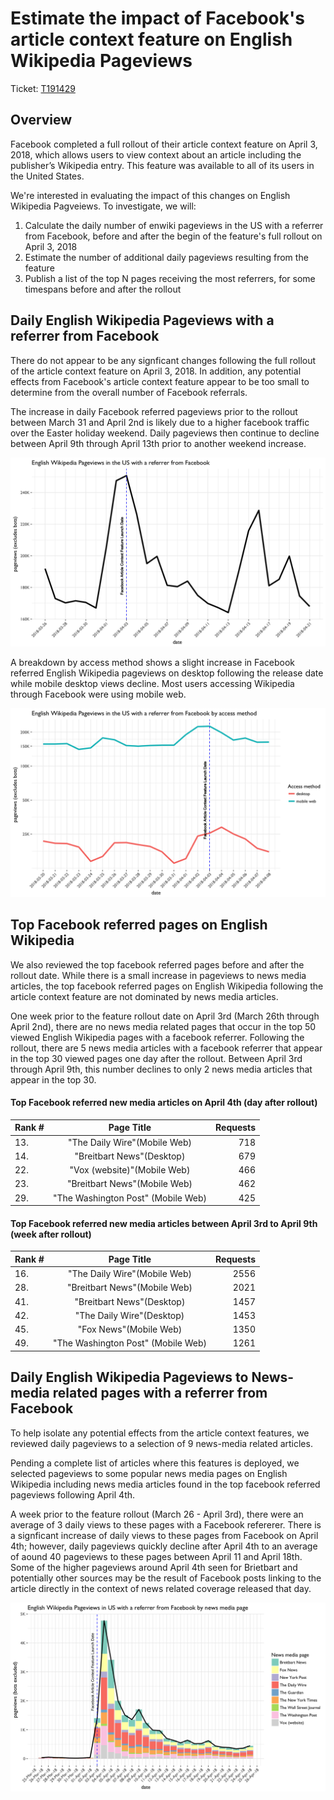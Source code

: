 # Estimate the impact of Facebook's article context feature on English Wikipedia Pageviews
Ticket: [T191429](https://phabricator.wikimedia.org/T191429)

## Overview

Facebook completed a full rollout of their article context feature on April 3, 2018, which allows users to view context about an article including the publisher’s Wikipedia entry. This feature was available to all of its users in the United States.

We're interested in evaluating the impact of this changes on English Wikipedia Pagveiews. To investigate, we will:

1. Calculate the daily number of enwiki pageviews in the US with a referrer from Facebook, before and after the begin of the feature's full rollout on April 3, 2018
2. Estimate the number of additional daily pageviews resulting from the feature
3. Publish a list of the top N pages receiving the most referrers, for some timespans before and after the rollout


## Daily English Wikipedia Pageviews with a referrer from Facebook

 There do not appear to be any signficant changes following the full rollout of the article context feature on April 3, 2018. In addition, any potential effects from Facebook's article context feature appear to be too small to determine from the overall number of Facebook referrals.
 
The increase in daily Facebook referred pageviews prior to the rollout between March 31 and April 2nd is likely due to a higher facebook traffic over the Easter holiday weekend. Daily pageviews then continue to decline between April 9th through April 13th prior to another weekend increase. 


![](figures/daily_pageviews_fb.png)


A breakdown by access method shows a slight increase in Facebook referred English Wikipedia pageviews on desktop following the release date while mobile desktop views decline. Most users accessing Wikipedia through Facebook were using mobile web.

![](figures/daily_pageviews_fb_bymethod.png)



## Top Facebook referred pages on English Wikipedia

We also reviewed the top facebook referred pages before and after the rollout date. While there is a small increase in pageviews to news media articles, the top facebook referred pages on English Wikipedia following the article context feature are not dominated by news media articles.

One week prior to the feature rollout date on April 3rd (March 26th through April 2nd), there are no news media related pages that occur in the top 50 viewed English Wikipedia pages with a facebook referrer.  Following the rollout, there are 5 news media articles with a facebook referrer that appear in the top 30 viewed pages one day after the rollout.  Between April 3rd through April 9th, this number declines to only 2 news media articles that appear in the top 30. 

#### Top Facebook referred new media articles on April 4th (day after rollout)

| Rank #| Page Title|Requests|
| ------- |:----------:| -----:|
|13.| "The Daily Wire"(Mobile Web) | 718 |
|14. |"Breitbart News"(Desktop) | 679 |
|22. |"Vox (website)"(Mobile Web)| 466 |
|23. |"Breitbart News"(Mobile Web) | 462 |
|29. |"The Washington Post" (Mobile Web)| 425|


#### Top Facebook referred new media articles between April 3rd to April 9th (week after rollout)

| Rank #  | Page Title | Requests |
| ------- |:----------:| -----:|
|16.| "The Daily Wire"(Mobile Web) | 2556 |
|28. |"Breitbart News"(Mobile Web) | 2021 |
|41. |"Breitbart News"(Desktop) | 1457 |
|42. |"The Daily Wire"(Desktop)| 1453 |
|45. |"Fox News"(Mobile Web)| 1350 |
|49. |"The Washington Post" (Mobile Web)| 1261|


## Daily English Wikipedia Pageviews to News-media related pages with a referrer from Facebook

To help isolate any potential effects from the article context features, we reviewed daily pageviews to a selection of 9 news-media related articles.

Pending a complete list of articles where this features is deployed, we selected pageviews to some popular news media pages on English Wikipedia including news media articles found in the top facebook referred pageviews following April 4th. 

A week prior to the feature rollout (March 26 - April 3rd), there were an average of 3 daily views to these pages with a Facebook refererer. There is a signficant increase of daily views to these pages from Facebook on April 4th; however, daily pageviews quickly decline after April 4th to an average of aound 40 pageviews to these pages between April 11 and April 18th. Some of the higher pageviews around April 4th seen for Brietbart and potentially other sources may be the result of Facebook posts linking to the article directly in the context of news related coverage released that day.  

![](figures/daily_pageviews_bynews.png)



